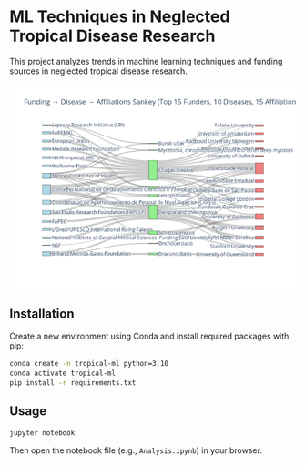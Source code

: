 # ML Techniques in Neglected Tropical Disease Research

This project analyzes trends in machine learning techniques and funding sources in neglected tropical disease research.


![Sankey Plot](figures/sankey_funding_disease_affiliations.png)


## Installation

Create a new environment using Conda and install required packages with pip:

```bash
conda create -n tropical-ml python=3.10
conda activate tropical-ml
pip install -r requirements.txt
````

## Usage

```bash
jupyter notebook
```

Then open the notebook file (e.g., `Analysis.ipynb`) in your browser.